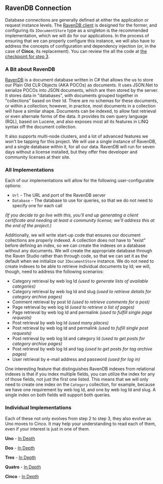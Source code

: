 ## RavenDB Connection

Database connections are generally defined at either the application or request instance levels.  The [RavenDB client](https://github.com/ravendb/ravendb/tree/v4.2/src/Raven.Client) is designed for the former, and configuring its `IDocumentStore` type as a singleton is the recommended implementation, which we will do for our applications. In the process of ensuring that we can properly configure this instance, we will also have to address the concepts of configuration and dependency injection (or, in the case of **Cinco**, its replacement). You can review the all the code at [the checkpoint for step 3](https://github.com/bit-badger/o2f/tree/step-3).

### A Bit about RavenDB

[RavenDB](https://ravendb.net/) is a document database written in C# that allows the us to store our Plain Old CLR Objects (AKA POCOs) as documents. It uses JSON.Net to serialize POCOs into JSON documents, which are then stored by the server. It stores data in "databases", with documents grouped together in "collections" based on their Id. There are no schemas for these documents, or within a collection; however, in practice, most documents in a collection will have a similar shape. Documents can be indexed, to allow fast retrieval or even alternate forms of the data. It provides its own query language (RQL), based on Lucene, and also exposes most all its features in LINQ syntax off the document collection.

It also supports multi-node clusters, and a lot of advanced features we won't be tapping for this project. We will use a single instance of RavenDB, and a single database within it, for all our data. RavenDB will run for seven days without a license installed, but they offer free developer and community licenses at their site.

### All Implementations

Each of our implementations will allow for the following user-configurable options:

- `Url` - The URL and port of the RavenDB server
- `Database` - The database to use for queries, so that we do not need to specify one for each call

_(If you decide to go live with this, you'll end up generating a client certificate and needing at least a community license; we'll address this at the end of the project.)_

Additionally, we will write start-up code that ensures our document collections are properly indexed. A collection does not have to "exist" before defining an index, so we can create the indexes on a database without any documents. We will create the appropriate database through the Raven Studio rather than through code, so that we can set it as the default when we initialize our `IDocumentStore` instance. We do not need to create indexes to be able to retrieve individual documents by Id; we will, though, need to address the following scenarios:

- Category retrieval by web log Id _(used to generate lists of available categories)_
- Category retrieval by web log Id and slug _(used to retrieve details for category archive pages)_
- Comment retrieval by post Id _(used to retrieve comments for a post)_
- Page retrieval by web log Id _(used to retrieve a list of pages)_
- Page retrieval by web log Id and permalink _(used to fulfill single page requests)_
- Post retrieval by web log Id _(used many places)_
- Post retrieval by web log Id and permalink _(used to fufill single post requests)_
- Post retrieval by web log Id and category Id _(used to get posts for category archive pages)_
- Post retrieval by web log Id and tag _(used to get posts for tag archive pages)_
- User retrieval by e-mail address and password _(used for log in)_

One interesting feature that distinguishes RavenDB indexes from relational indexes is that if you index multiple fields, you can utilize the index for any of those fields, not just the first one listed. This means that we will only need to create one index on the `Category` collection, for example, because we have one requirement by web log Id, and one by web log Id and slug. A single index on both fields will support both queries.

### Individual Implementations

Each of these not only evolves from step 2 to step 3, they also evolve as Uno moves to Cinco. It may help your understanding to read each of them, even if your interest is just in one of them.

**Uno** - [In Depth](uno.html)

**Dos** - [In Depth](dos.html)

**Tres** - [In Depth](tres.html)

**Quatro** - [In Depth](quatro.html)

**Cinco** - [In Depth](cinco.html)